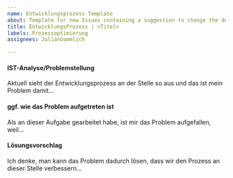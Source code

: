 ```yaml
---
name: Entwicklungsprozess Template
about: Template for new Issues containing a suggestion to change the development process
title: EntwicklungsProzess | <Titel>
labels: Prozessoptimierung
assignees: JulianGommlich

---
```


#### IST-Analyse/Problemstellung
Aktuell sieht der Entwicklungsprozess an der Stelle so aus und das ist mein Problem damit...

#### ggf. wie das Problem aufgetreten ist
Als an dieser Aufgabe gearbeitet habe, ist mir das Problem aufgefallen, weil...

#### Lösungsvorschlag
Ich denke, man kann das Problem dadurch lösen, dass wir den Prozess an dieser Stelle verbessern...

